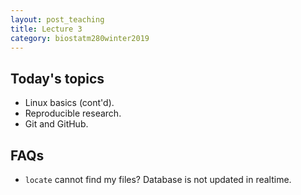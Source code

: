 ```yaml
---
layout: post_teaching
title: Lecture 3
category: biostatm280winter2019
---
```


## Today's topics

* Linux basics (cont'd). 
* Reproducible research. 
* Git and GitHub. 

## FAQs

* `locate` cannot find my files? Database is not updated in realtime. 

